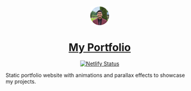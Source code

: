 <p align="center">
  <a href="https://pravinthan.com">
    <img src="./static/favicon.png" alt="My website" width="10%" height="10%" />
  </a>
</p>

<h1 align="center">
  <a href="https://pravinthan.com">My Portfolio</a>
</h1>

<p align="center">
  <a href="https://app.netlify.com/sites/pravinthan/deploys">
    <img src="https://api.netlify.com/api/v1/badges/4cde7137-dd33-4da7-9d08-f13ffe17346b/deploy-status" alt="Netlify Status" />
  </a>
</p>

Static portfolio website with animations and parallax effects to showcase my projects. 
